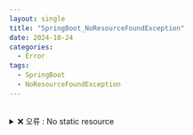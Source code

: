 ```yaml
---
layout: single
title: "SpringBoot_NoResourceFoundException"
date: 2024-10-24
categories:
  - Error
tags:
  - SpringBoot
  - NoResourceFoundException
---
```


<br>

<details markdown="1">
<summary>❌ 오류 : No static resource</summary>

```java
org.springframework.web.servlet.resource.NoResourceFoundException: No static resource @%7B/search%7D.
```

<h3> ‘search’ 요청을 받지 못한다는 것 = 클라이언트 측 요청 코드 확인하기 </h3>
    
![ ](/assets/image/2024-10-23-NoStaticResource.png) | ![ ](/assets/image/spacer.png)

</details>